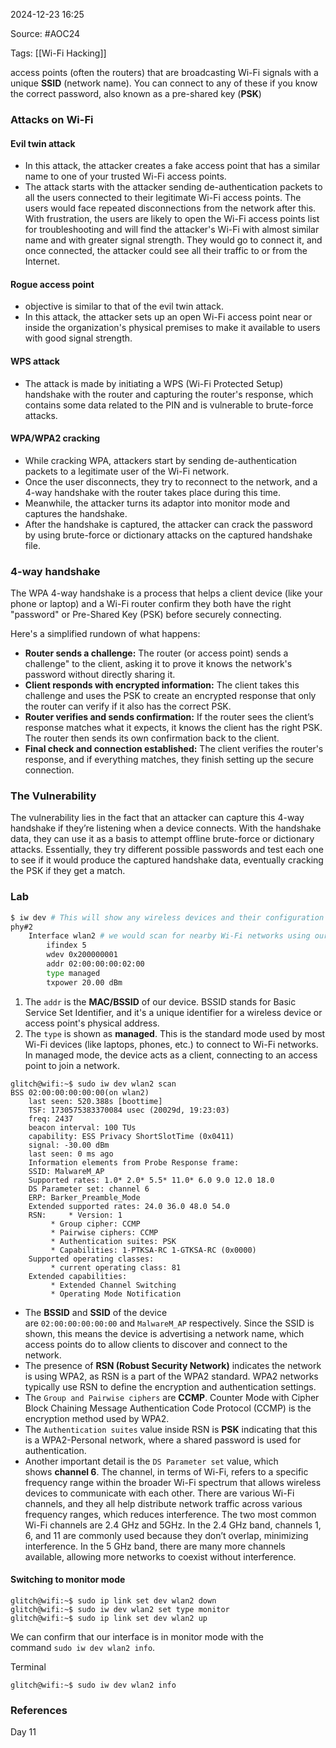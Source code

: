 
2024-12-23 16:25

Source: #AOC24 

Tags: [[Wi-Fi Hacking]]

access points (often the routers) that are broadcasting Wi-Fi signals with a unique **SSID** (network name). You can connect to any of these if you know the correct password, also known as a pre-shared key (**PSK**)
### Attacks on Wi-Fi

#### Evil twin attack

- In this attack, the attacker creates a fake access point that has a similar name to one of your trusted Wi-Fi access points.
- The attack starts with the attacker sending de-authentication packets to all the users connected to their legitimate Wi-Fi access points. The users would face repeated disconnections from the network after this. With frustration, the users are likely to open the Wi-Fi access points list for troubleshooting and will find the attacker's Wi-Fi with almost similar name and with greater signal strength. They would go to connect it, and once connected, the attacker could see all their traffic to or from the Internet.
#### Rogue access point

- objective is similar to that of the evil twin attack. 
- In this attack, the attacker sets up an open Wi-Fi access point near or inside the organization's physical premises to make it available to users with good signal strength. 
#### WPS attack

- The attack is made by initiating a WPS (Wi-Fi Protected Setup) handshake with the router and capturing the router's response, which contains some data related to the PIN and is vulnerable to brute-force attacks. 
#### WPA/WPA2 cracking

- While cracking WPA, attackers start by sending de-authentication packets to a legitimate user of the Wi-Fi network.
- Once the user disconnects, they try to reconnect to the network, and a 4-way handshake with the router takes place during this time.
- Meanwhile, the attacker turns its adaptor into monitor mode and captures the handshake. 
- After the handshake is captured, the attacker can crack the password by using brute-force or dictionary attacks on the captured handshake file.
### 4-way handshake

The WPA 4-way handshake is a process that helps a client device (like your phone or laptop) and a Wi-Fi router confirm they both have the right "password" or Pre-Shared Key (PSK) before securely connecting.

Here's a simplified rundown of what happens:
- **Router sends a challenge:** The router (or access point) sends a challenge" to the client, asking it to prove it knows the network's password without directly sharing it.
- **Client responds with encrypted information:** The client takes this challenge and uses the PSK to create an encrypted response that only the router can verify if it also has the correct PSK.
- **Router verifies and sends confirmation:** If the router sees the client’s response matches what it expects, it knows the client has the right PSK. The router then sends its own confirmation back to the client.
- **Final check and connection established:** The client verifies the router's response, and if everything matches, they finish setting up the secure connection.

### The Vulnerability

The vulnerability lies in the fact that an attacker can capture this 4-way handshake if they’re listening when a device connects. With the handshake data, they can use it as a basis to attempt offline brute-force or dictionary attacks. Essentially, they try different possible passwords and test each one to see if it would produce the captured handshake data, eventually cracking the PSK if they get a match.
### Lab

```sh
$ iw dev # This will show any wireless devices and their configuration that we have available for us to use
phy#2
	Interface wlan2 # we would scan for nearby Wi-Fi networks using our wlan2 device
		ifindex 5
		wdev 0x200000001 
		addr 02:00:00:00:02:00 
		type managed 
		txpower 20.00 dBm
```

1. The `addr` is the **MAC/BSSID** of our device. BSSID stands for Basic Service Set Identifier, and it's a unique identifier for a wireless device or access point's physical address.
2. The `type` is shown as **managed**. This is the standard mode used by most Wi-Fi devices (like laptops, phones, etc.) to connect to Wi-Fi networks. In managed mode, the device acts as a client, connecting to an access point to join a network.

```shell
glitch@wifi:~$ sudo iw dev wlan2 scan
BSS 02:00:00:00:00:00(on wlan2)
	last seen: 520.388s [boottime]
	TSF: 1730575383370084 usec (20029d, 19:23:03)
	freq: 2437
	beacon interval: 100 TUs
	capability: ESS Privacy ShortSlotTime (0x0411)
	signal: -30.00 dBm
	last seen: 0 ms ago
	Information elements from Probe Response frame:
	SSID: MalwareM_AP
	Supported rates: 1.0* 2.0* 5.5* 11.0* 6.0 9.0 12.0 18.0 
	DS Parameter set: channel 6
	ERP: Barker_Preamble_Mode
	Extended supported rates: 24.0 36.0 48.0 54.0 
	RSN:	 * Version: 1
		 * Group cipher: CCMP
		 * Pairwise ciphers: CCMP
		 * Authentication suites: PSK
		 * Capabilities: 1-PTKSA-RC 1-GTKSA-RC (0x0000)
	Supported operating classes:
		 * current operating class: 81
	Extended capabilities:
		 * Extended Channel Switching
		 * Operating Mode Notification                                                                               
```

- The **BSSID** and **SSID** of the device are `02:00:00:00:00:00` and `MalwareM_AP` respectively. Since the SSID is shown, this means the device is advertising a network name, which access points do to allow clients to discover and connect to the network.
- The presence of **RSN (Robust Security Network)** indicates the network is using WPA2, as RSN is a part of the WPA2 standard. WPA2 networks typically use RSN to define the encryption and authentication settings.
- The `Group and Pairwise ciphers` are **CCMP**. Counter Mode with Cipher Block Chaining Message Authentication Code Protocol (CCMP) is the encryption method used by WPA2.
- The `Authentication suites` value inside RSN is **PSK** indicating that this is a WPA2-Personal network, where a shared password is used for authentication.
- Another important detail is the `DS Parameter set` value, which shows **channel 6**. The channel, in terms of Wi-Fi, refers to a specific frequency range within the broader Wi-Fi spectrum that allows wireless devices to communicate with each other. There are various Wi-Fi channels, and they all help distribute network traffic across various frequency ranges, which reduces interference. The two most common Wi-Fi channels are 2.4 GHz and 5GHz. In the 2.4 GHz band, channels 1, 6, and 11 are commonly used because they don’t overlap, minimizing interference. In the 5 GHz band, there are many more channels available, allowing more networks to coexist without interference.

#### Switching to monitor mode 


```shell
glitch@wifi:~$ sudo ip link set dev wlan2 down
glitch@wifi:~$ sudo iw dev wlan2 set type monitor
glitch@wifi:~$ sudo ip link set dev wlan2 up
```

We can confirm that our interface is in monitor mode with the command `sudo iw dev wlan2 info`.

Terminal

```shell-session
glitch@wifi:~$ sudo iw dev wlan2 info
```


### References
Day 11